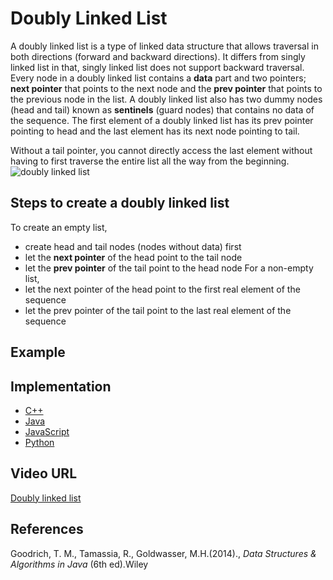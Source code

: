 # Doubly Linked List

A doubly linked list is a type of linked data structure that allows traversal in both directions (forward and backward directions). It differs from singly linked list in that, singly linked list does not support backward traversal. Every node in a doubly linked list contains a **data** part and two pointers; **next pointer** that points to the next node and the **prev pointer** that points to the previous node in the list. A doubly linked list also has two dummy nodes (head and tail) known as **sentinels** (guard nodes) that contains no data of the sequence. The first element of a doubly linked list has its prev pointer pointing to head and the last element has its next node pointing to tail. 

Without a tail pointer, you cannot directly access the last element without having to first traverse the entire list all the way from the beginning. 
![doubly linked list](https://github.com/Ayebilla/project/blob/main/doubly-linked-list.PNG?raw=true)

## Steps to create a doubly linked list
To create an empty list,
- create head and tail nodes (nodes without data) first
- let the **next pointer** of the head point to the tail node
- let the **prev pointer** of the tail point to the head node
For a non-empty list,
- let the next pointer of the head point to the first real element of the sequence
- let the prev pointer of the tail point to the last real element of the sequence

## Example


## Implementation

- [C++](../../../algorithms/C/linked-lists/doubly-linked-list.c)
- [Java](../../../algorithms/CPlusPlus/Linked-Lists/doubly.cpp)
- [JavaScript](../../../algorithms/Java/linked-lists/doubly.java)
- [Python](../../../algorithms/Python/linked_lists/doubly.py)

## Video URL

[Doubly linked list](https://www.youtube.com/watch?v=nquQ_fYGGA4)


## References

Goodrich, T. M., Tamassia, R., Goldwasser, M.H.(2014)., *Data Structures & Algorithms in Java* (6th ed).Wiley